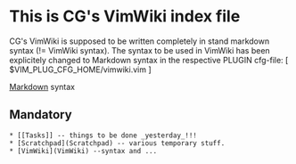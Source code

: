 # This is CG's VimWiki index file

CG's VimWiki is supposed to be written completely in stand markdown syntax (!= VimWiki syntax).
The syntax to be used in VimWiki has been explicitely changed to Markdown syntax in the respective PLUGIN cfg-file:
[ $VIM_PLUG_CFG_HOME/vimwiki.vim ]

[Markdown](Markdown) syntax


## Mandatory
    * [[Tasks]] -- things to be done _yesterday_!!!
    * [Scratchpad](Scratchpad) -- various temporary stuff.
    * [VimWiki](VimWiki) --syntax and ...

